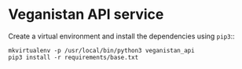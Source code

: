 # Veganistan API service


Create a virtual environment and install the dependencies using ``pip3``::

    mkvirtualenv -p /usr/local/bin/python3 veganistan_api
    pip3 install -r requirements/base.txt

